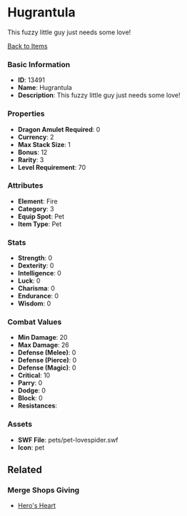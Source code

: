 # Hugrantula

This fuzzy little guy just needs some love!

[Back to Items](../items.md)

### Basic Information

- **ID**: 13491
- **Name**: Hugrantula
- **Description**: This fuzzy little guy just needs some love!

### Properties

- **Dragon Amulet Required**: 0
- **Currency**: 2
- **Max Stack Size**: 1
- **Bonus**: 12
- **Rarity**: 3
- **Level Requirement**: 70

### Attributes

- **Element**: Fire
- **Category**: 3
- **Equip Spot**: Pet
- **Item Type**: Pet

### Stats

- **Strength**: 0
- **Dexterity**: 0
- **Intelligence**: 0
- **Luck**: 0
- **Charisma**: 0
- **Endurance**: 0
- **Wisdom**: 0

### Combat Values

- **Min Damage**: 20
- **Max Damage**: 26
- **Defense (Melee)**: 0
- **Defense (Pierce)**: 0
- **Defense (Magic)**: 0
- **Critical**: 10
- **Parry**: 0
- **Dodge**: 0
- **Block**: 0
- **Resistances**: 

### Assets

- **SWF File**: pets/pet-lovespider.swf
- **Icon**: pet

## Related

### Merge Shops Giving

- [Hero's Heart](../merge-shops/53-hero-s-heart.md)

